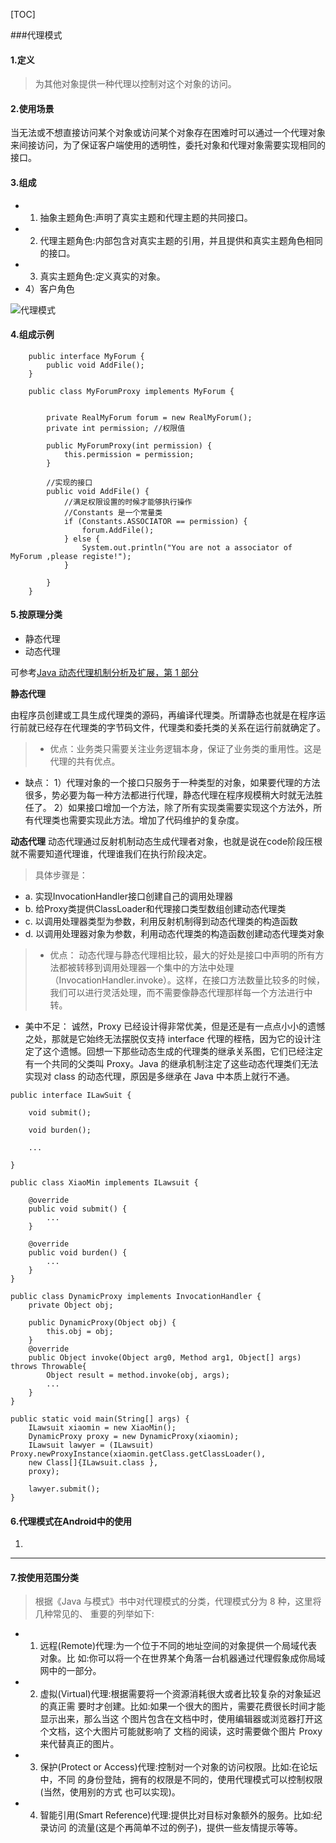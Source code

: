 [TOC]

###代理模式

#### 1.定义

>为其他对象提供一种代理以控制对这个对象的访问。

#### 2.使用场景

当无法或不想直接访问某个对象或访问某个对象存在困难时可以通过一个代理对象来间接访问，为了保证客户端使用的透明性，委托对象和代理对象需要实现相同的接口。

#### 3.组成

- 1) 抽象主题角色:声明了真实主题和代理主题的共同接口。- 2) 代理主题角色:内部包含对真实主题的引用，并且提供和真实主题角色相同的接口。- 3) 真实主题角色:定义真实的对象。
- 4）客户角色

![代理模式]()




#### 4.组成示例

```
	public interface MyForum {
        public void AddFile();
    }

    public class MyForumProxy implements MyForum {


        private RealMyForum forum = new RealMyForum();
        private int permission; //权限值

        public MyForumProxy(int permission) {
            this.permission = permission;
        }

        //实现的接口
        public void AddFile() {
            //满足权限设置的时候才能够执行操作
            //Constants 是一个常量类 
            if (Constants.ASSOCIATOR == permission) {
                forum.AddFile();
            } else {
                System.out.println("You are not a associator of MyForum ,please registe!");
            }

        }
    }
```

#### 5.按原理分类

- 静态代理
- 动态代理

可参考[Java 动态代理机制分析及扩展，第 1 部分](https://www.ibm.com/developerworks/cn/java/j-lo-proxy1/)

**静态代理**

由程序员创建或工具生成代理类的源码，再编译代理类。所谓静态也就是在程序运行前就已经存在代理类的字节码文件，代理类和委托类的关系在运行前就确定了。 

> - 优点：业务类只需要关注业务逻辑本身，保证了业务类的重用性。这是代理的共有优点。 
- 缺点： 
1）代理对象的一个接口只服务于一种类型的对象，如果要代理的方法很多，势必要为每一种方法都进行代理，静态代理在程序规模稍大时就无法胜任了。 
2）如果接口增加一个方法，除了所有实现类需要实现这个方法外，所有代理类也需要实现此方法。增加了代码维护的复杂度。 

**动态代理**
动态代理通过反射机制动态生成代理者对象，也就是说在code阶段压根就不需要知道代理谁，代理谁我们在执行阶段决定。

>具体步骤是： 
>
- a. 实现InvocationHandler接口创建自己的调用处理器 
- b. 给Proxy类提供ClassLoader和代理接口类型数组创建动态代理类 
- c. 以调用处理器类型为参数，利用反射机制得到动态代理类的构造函数 
- d. 以调用处理器对象为参数，利用动态代理类的构造函数创建动态代理类对象 

> - 优点： 
动态代理与静态代理相比较，最大的好处是接口中声明的所有方法都被转移到调用处理器一个集中的方法中处理（InvocationHandler.invoke）。这样，在接口方法数量比较多的时候，我们可以进行灵活处理，而不需要像静态代理那样每一个方法进行中转。
- 美中不足： 
诚然，Proxy 已经设计得非常优美，但是还是有一点点小小的遗憾之处，那就是它始终无法摆脱仅支持 interface 代理的桎梏，因为它的设计注定了这个遗憾。回想一下那些动态生成的代理类的继承关系图，它们已经注定有一个共同的父类叫 Proxy。Java 的继承机制注定了这些动态代理类们无法实现对 class 的动态代理，原因是多继承在 Java 中本质上就行不通。

```
public interface ILawSuit {

	void submit();
	
	void burden();
	
	...

}

public class XiaoMin implements ILawsuit {

	@override
	public void submit() {
		...
	}
	
	@override
	public void burden() {
		...
	}
}

public class DynamicProxy implements InvocationHandler {
	private Object obj;
	
	public DynamicProxy(Object obj) {
		this.obj = obj;
	}
	@override
	public Object invoke(Object arg0, Method arg1, Object[] args) throws Throwable{
		Object result = method.invoke(obj, args);
		...
	}
}

public static void main(String[] args) {
	ILawsuit xiaomin = new XiaoMin();
	DynamicProxy proxy = new DynamicProxy(xiaomin);
	ILawsuit lawyer = (ILawsuit) Proxy.newProxyInstance(xiaomin.getClass.getClassLoader(),
	new Class[]{ILawsuit.class },
	proxy);
	
	lawyer.submit();
}
```
#### 6.代理模式在Android中的使用

1.

------

#### 7.按使用范围分类

>根据《Java 与模式》书中对代理模式的分类，代理模式分为 8 种，这里将几种常见的、 重要的列举如下:
>- 1) 远程(Remote)代理:为一个位于不同的地址空间的对象提供一个局域代表对象。比 如:你可以将一个在世界某个角落一台机器通过代理假象成你局域网中的一部分。- 2) 虚拟(Virtual)代理:根据需要将一个资源消耗很大或者比较复杂的对象延迟的真正需 要时才创建。比如:如果一个很大的图片，需要花费很长时间才能显示出来，那么当这 个图片包含在文档中时，使用编辑器或浏览器打开这个文档，这个大图片可能就影响了 文档的阅读，这时需要做个图片 Proxy 来代替真正的图片。- 3) 保护(Protect or Access)代理:控制对一个对象的访问权限。比如:在论坛中，不同 的身份登陆，拥有的权限是不同的，使用代理模式可以控制权限(当然，使用别的方式 也可以实现)。- 4) 智能引用(Smart Reference)代理:提供比对目标对象额外的服务。比如:纪录访问 的流量(这是个再简单不过的例子)，提供一些友情提示等等。

